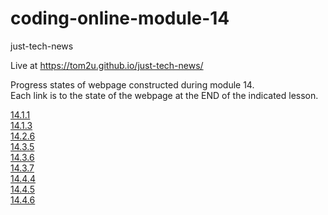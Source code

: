 # coding-online-module-14

just-tech-news  

Live at https://tom2u.github.io/just-tech-news/  

Progress states of webpage constructed during module 14.  
Each link is to the state of the webpage at the END of the indicated lesson.  

[14.1.1](https://github.com/tom2u/coding-online-module-14/tree/master/14.1.1)  
[14.1.3](https://github.com/tom2u/coding-online-module-14/tree/master/14.1.3)  
[14.2.6](https://github.com/tom2u/coding-online-module-14/tree/master/14.2.6)  
[14.3.5](https://github.com/tom2u/coding-online-module-14/tree/master/14.3.5)  
[14.3.6](https://github.com/tom2u/coding-online-module-14/tree/master/14.3.6)  
[14.3.7](https://github.com/tom2u/coding-online-module-14/tree/master/14.3.7)  
[14.4.4](https://github.com/tom2u/coding-online-module-14/tree/master/14.4.4)  
[14.4.5](https://github.com/tom2u/coding-online-module-14/tree/master/14.4.5)  
[14.4.6](https://github.com/tom2u/coding-online-module-14/tree/master/14.4.6)  